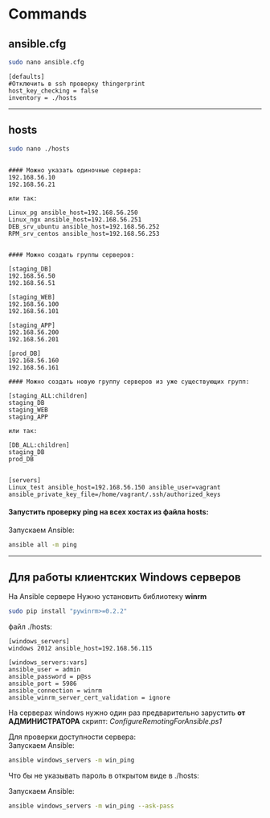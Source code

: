 # Commands
## ansible.cfg

```bash
sudo nano ansible.cfg  
```

```
[defaults]
#Отключить в ssh проверку thingerprint  
host_key_checking = false 
inventory = ./hosts
```  
---
## hosts

```bash
sudo nano ./hosts  
```
```

#### Можно указать одиночные сервера:
192.168.56.10  
192.168.56.21  

или так:

Linux_pg ansible_host=192.168.56.250  
Linux_ngx ansible_host=192.168.56.251  
DEB_srv_ubuntu ansible_host=192.168.56.252  
RPM_srv_centos ansible_host=192.168.56.253  


#### Можно создать группы серверов:

[staging_DB]  
192.168.56.50  
192.168.56.51  

[staging_WEB]  
192.168.56.100  
192.168.56.101  

[staging_APP]  
192.168.56.200  
192.168.56.201  

[prod_DB]  
192.168.56.160  
192.168.56.161 

#### Можно создать новую группу серверов из уже существующих групп:

[staging_ALL:children]  
staging_DB  
staging_WEB  
staging_APP 

или так:

[DB_ALL:children]  
staging_DB  
prod_DB  


[servers]
Linux_test ansible_host=192.168.56.150 ansible_user=vagrant  ansible_private_key_file=/home/vagrant/.ssh/authorized_keys
``` 
#### Запустить проверку ping на всех хостах из файла hosts:  
Запускаем Ansible:  

```bash
ansible all -m ping
```





---

## Для работы клиентских Windows серверов  

На Ansible сервере Нужно установить библиотеку **winrm**  

```bash
sudo pip install "pywinrm>=0.2.2"
```

файл ./hosts: 

```
[windows_servers]
windows 2012 ansible_host=192.168.56.115  

[windows_servers:vars]  
ansible_user = admin  
ansible_password = p@ss  
ansible_port = 5986  
ansible_connection = winrm  
ansible_winrm_server_cert_validation = ignore  
```
На серверах windows нужно один раз предварительно зарустить **от АДМИНИСТРАТОРА** скрипт: _ConfigureRemotingForAnsible.ps1_  

Для проверки доступности сервера:  
Запускаем Ansible:  

```bash
ansible windows_servers -m win_ping
```
Что бы не указывать пароль в открытом виде в ./hosts:  

Запускаем Ansible:
```bash
ansible windows_servers -m win_ping --ask-pass
```  
